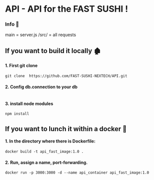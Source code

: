 # API - API for the FAST SUSHI !

### Info 🍥
main = server.js 
/src/ = all requests

## If you want to build it locally 🏚️
#### 1. First git clone
```
git clone  https://github.com/FAST-SUSHI-NEXTECH/API.git
```
#### 2. Config db.connection to your db
```

```   
#### 3. install node modules
```
npm install
```

## If you want to lunch it within a docker 🐳
#### 1. In the directory where there is Dockerfile:
```
docker build -t api_fast_image:1.0 .
```

#### 2. Run, assign a name, port-forwarding.
```
docker run -p 3000:3000 -d --name api_container api_fast_image:1.0
```
